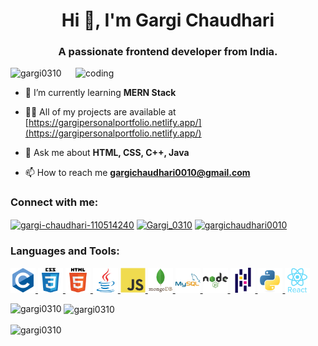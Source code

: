<h1 align="center">Hi 👋, I'm Gargi Chaudhari</h1>
<h3 align="center">A passionate frontend developer from India.</h3>

<img align="right" alt="coding" width="400" src="[https://user-images.githubusercontent.com/55389276/140866485-8fb1c876-9a8f-4d6a-98dc-08c4981eaf70.gif](https://www.google.com/url?sa=i&url=https%3A%2F%2Fgithub.com%2Fswayamshreenanda20%2Fswayamshreenanda20&psig=AOvVaw0-izRGgL2Bo8OjAt1tvWVB&ust=1702888110727000&source=images&cd=vfe&opi=89978449&ved=0CBEQjRxqFwoTCMDs9u6GloMDFQAAAAAdAAAAABAW)">

<p align="left"> <img src="https://komarev.com/ghpvc/?username=gargi0310&label=Profile%20views&color=0e75b6&style=flat" alt="gargi0310" /> </p>

- 🌱 I’m currently learning **MERN Stack**

- 👨‍💻 All of my projects are available at [https://gargipersonalportfolio.netlify.app/](https://gargipersonalportfolio.netlify.app/)

- 💬 Ask me about **HTML, CSS, C++, Java**

- 📫 How to reach me **gargichaudhari0010@gmail.com**

<h3 align="left">Connect with me:</h3>
<p align="left">
<a href="https://linkedin.com/in/gargi-chaudhari-110514240" target="blank"><img align="center" src="https://raw.githubusercontent.com/rahuldkjain/github-profile-readme-generator/master/src/images/icons/Social/linked-in-alt.svg" alt="gargi-chaudhari-110514240" height="30" width="40" /></a>
<a href="https://www.leetcode.com/Gargi_0310" target="blank"><img align="center" src="https://raw.githubusercontent.com/rahuldkjain/github-profile-readme-generator/master/src/images/icons/Social/leet-code.svg" alt="Gargi_0310" height="30" width="40" /></a>
<a href="https://auth.geeksforgeeks.org/user/gargichaudhari0010" target="blank"><img align="center" src="https://raw.githubusercontent.com/rahuldkjain/github-profile-readme-generator/master/src/images/icons/Social/geeks-for-geeks.svg" alt="gargichaudhari0010" height="30" width="40" /></a>
</p>

<h3 align="left">Languages and Tools:</h3>
<p align="left"> <a href="https://www.cprogramming.com/" target="_blank" rel="noreferrer"> <img src="https://raw.githubusercontent.com/devicons/devicon/master/icons/c/c-original.svg" alt="c" width="40" height="40"/> </a> <a href="https://www.w3schools.com/css/" target="_blank" rel="noreferrer"> <img src="https://raw.githubusercontent.com/devicons/devicon/master/icons/css3/css3-original-wordmark.svg" alt="css3" width="40" height="40"/> </a> <a href="https://www.w3.org/html/" target="_blank" rel="noreferrer"> <img src="https://raw.githubusercontent.com/devicons/devicon/master/icons/html5/html5-original-wordmark.svg" alt="html5" width="40" height="40"/> </a> <a href="https://www.java.com" target="_blank" rel="noreferrer"> <img src="https://raw.githubusercontent.com/devicons/devicon/master/icons/java/java-original.svg" alt="java" width="40" height="40"/> </a> <a href="https://developer.mozilla.org/en-US/docs/Web/JavaScript" target="_blank" rel="noreferrer"> <img src="https://raw.githubusercontent.com/devicons/devicon/master/icons/javascript/javascript-original.svg" alt="javascript" width="40" height="40"/> </a> <a href="https://www.mongodb.com/" target="_blank" rel="noreferrer"> <img src="https://raw.githubusercontent.com/devicons/devicon/master/icons/mongodb/mongodb-original-wordmark.svg" alt="mongodb" width="40" height="40"/> </a> <a href="https://www.mysql.com/" target="_blank" rel="noreferrer"> <img src="https://raw.githubusercontent.com/devicons/devicon/master/icons/mysql/mysql-original-wordmark.svg" alt="mysql" width="40" height="40"/> </a> <a href="https://nodejs.org" target="_blank" rel="noreferrer"> <img src="https://raw.githubusercontent.com/devicons/devicon/master/icons/nodejs/nodejs-original-wordmark.svg" alt="nodejs" width="40" height="40"/> </a> <a href="https://pandas.pydata.org/" target="_blank" rel="noreferrer"> <img src="https://raw.githubusercontent.com/devicons/devicon/2ae2a900d2f041da66e950e4d48052658d850630/icons/pandas/pandas-original.svg" alt="pandas" width="40" height="40"/> </a> <a href="https://www.python.org" target="_blank" rel="noreferrer"> <img src="https://raw.githubusercontent.com/devicons/devicon/master/icons/python/python-original.svg" alt="python" width="40" height="40"/> </a> <a href="https://reactjs.org/" target="_blank" rel="noreferrer"> <img src="https://raw.githubusercontent.com/devicons/devicon/master/icons/react/react-original-wordmark.svg" alt="react" width="40" height="40"/> </a> </p>

<p><img align="left" src="https://github-readme-stats.vercel.app/api/top-langs?username=gargi0310&show_icons=true&locale=en&layout=compact" alt="gargi0310" /></p>

<p>&nbsp;<img align="center" src="https://github-readme-stats.vercel.app/api?username=gargi0310&show_icons=true&locale=en" alt="gargi0310" /></p>

<p><img align="center" src="https://github-readme-streak-stats.herokuapp.com/?user=gargi0310&" alt="gargi0310" /></p>
